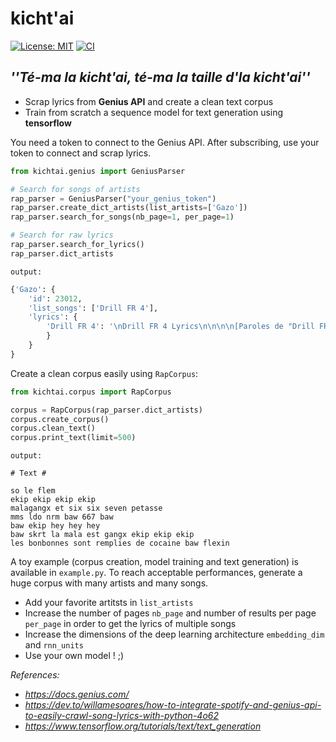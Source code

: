 # __kicht'ai__

[![License: MIT](https://img.shields.io/badge/License-MIT-yellow.svg)](https://opensource.org/licenses/MIT)
[![CI](https://github.com/hugros-93/kichtai/actions/workflows/main.yml/badge.svg)](https://github.com/hugros-93/kichtai/actions/workflows/main.yml)

## *''Té-ma la kicht'ai, té-ma la taille d'la kicht'ai''*

- Scrap lyrics from __Genius API__ and create a clean text corpus
- Train from scratch a sequence model for text generation using __tensorflow__

You need a token to connect to the Genius API. After subscribing, use your token to connect and scrap lyrics.

```python
from kichtai.genius import GeniusParser

# Search for songs of artists
rap_parser = GeniusParser("your_genius_token")
rap_parser.create_dict_artists(list_artists=['Gazo'])
rap_parser.search_for_songs(nb_page=1, per_page=1)

# Search for raw lyrics
rap_parser.search_for_lyrics()
rap_parser.dict_artists

```
`output:`

```python
{'Gazo': {
    'id': 23012, 
    'list_songs': ['Drill FR 4'], 
    'lyrics': {
        'Drill FR 4': '\nDrill FR 4 Lyrics\n\n\n\n[Paroles de "Drill FR 4" ft. Freeze Corleone]\n\n[Intro : Gazo & Freeze Corleone]\nS/o le Flem\nEkip, ekip, ekip, ekip\nMaLaGaNgx et six-six-seven, pétasse\nMMS, LDO, NRM, (baw) 667, baw\nBaw, ekip,\u2005hey,\u2005hey, hey\nBaw, skrt,\u2005la MaLa est GaNgx, ekip, ekip,\u2005ekip\n\n[Refrain : Gazo]\nLes bonbonnes sont remplies de cocaïne (baw, flexin\')...'
        }
    }
}
```

Create a clean corpus easily using `RapCorpus`:

```python
from kichtai.corpus import RapCorpus

corpus = RapCorpus(rap_parser.dict_artists)
corpus.create_corpus()
corpus.clean_text()
corpus.print_text(limit=500)
```

`output:`

```
# Text #

so le flem
ekip ekip ekip ekip
malagangx et six six seven petasse
mms ldo nrm baw 667 baw
baw ekip hey hey hey
baw skrt la mala est gangx ekip ekip ekip
les bonbonnes sont remplies de cocaine baw flexin 
```

A toy example (corpus creation, model training and text generation) is available in `example.py`. To reach acceptable performances, generate a huge corpus with many artists and many songs.
- Add your favorite artitsts in `list_artists`
- Increase the number of pages `nb_page` and number of results per page `per_page` in order to get the lyrics of multiple songs
- Increase the dimensions of the deep learning architecture `embedding_dim` and `rnn_units`
- Use your own model ! ;)

_References:_
- *https://docs.genius.com/*
- *https://dev.to/willamesoares/how-to-integrate-spotify-and-genius-api-to-easily-crawl-song-lyrics-with-python-4o62*
- *https://www.tensorflow.org/tutorials/text/text_generation*
